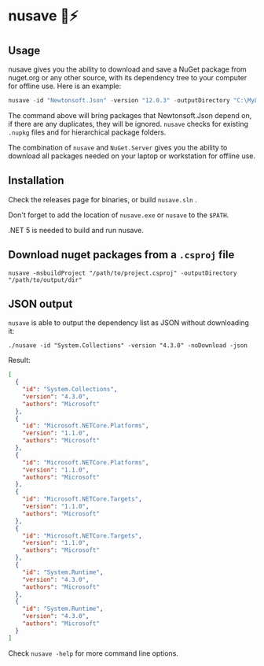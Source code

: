 # nusave 💾⚡️

## Usage

nusave gives you the ability to download and save a NuGet package from nuget.org or any other source, with its dependency tree to your computer for offline use. Here is an example:

```powershell
nusave -id "Newtonsoft.Json" -version "12.0.3" -outputDirectory "C:\MyLocalFeed"
```

The command above will bring packages that Newtonsoft.Json depend on, if there are any duplicates, they will be ignored. `nusave` checks for existing `.nupkg` files and for hierarchical package folders.

The combination of `nusave` and `NuGet.Server` gives you the ability to download all packages needed on your laptop or workstation for offline use.

## Installation

Check the releases page for binaries, or build `nusave.sln` .

Don't forget to add the location of `nusave.exe` or `nusave` to the `$PATH`.

.NET 5 is needed to build and run nusave.

## Download nuget packages from a `.csproj` file

```shell
nusave -msbuildProject "/path/to/project.csproj" -outputDirectory "/path/to/output/dir"
```

## JSON output

`nusave` is able to output the dependency list as JSON without downloading it:
```shell
./nusave -id "System.Collections" -version "4.3.0" -noDownload -json
```
Result:
```json
[
  {
    "id": "System.Collections",
    "version": "4.3.0",
    "authors": "Microsoft"
  },
  {
    "id": "Microsoft.NETCore.Platforms",
    "version": "1.1.0",
    "authors": "Microsoft"
  },
  {
    "id": "Microsoft.NETCore.Platforms",
    "version": "1.1.0",
    "authors": "Microsoft"
  },
  {
    "id": "Microsoft.NETCore.Targets",
    "version": "1.1.0",
    "authors": "Microsoft"
  },
  {
    "id": "Microsoft.NETCore.Targets",
    "version": "1.1.0",
    "authors": "Microsoft"
  },
  {
    "id": "System.Runtime",
    "version": "4.3.0",
    "authors": "Microsoft"
  },
  {
    "id": "System.Runtime",
    "version": "4.3.0",
    "authors": "Microsoft"
  }
]
```

Check `nusave -help` for more command line options.



